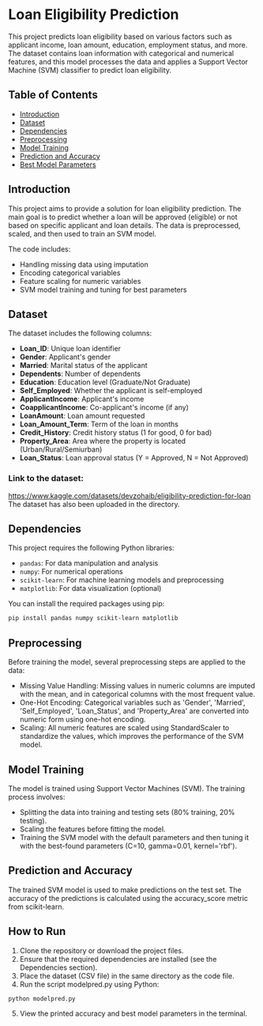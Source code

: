 # Loan Eligibility Prediction

This project predicts loan eligibility based on various factors such as applicant income, loan amount, education, employment status, and more. The dataset contains loan information with categorical and numerical features, and this model processes the data and applies a Support Vector Machine (SVM) classifier to predict loan eligibility.

## Table of Contents
- [Introduction](#introduction)
- [Dataset](#dataset)
- [Dependencies](#dependencies)
- [Preprocessing](#preprocessing)
- [Model Training](#model-training)
- [Prediction and Accuracy](#prediction-and-accuracy)
- [Best Model Parameters](#best-model-parameters)

## Introduction
This project aims to provide a solution for loan eligibility prediction. The main goal is to predict whether a loan will be approved (eligible) or not based on specific applicant and loan details. The data is preprocessed, scaled, and then used to train an SVM model. 

The code includes:
- Handling missing data using imputation
- Encoding categorical variables
- Feature scaling for numeric variables
- SVM model training and tuning for best parameters

## Dataset
The dataset includes the following columns:

- **Loan_ID**: Unique loan identifier
- **Gender**: Applicant's gender
- **Married**: Marital status of the applicant
- **Dependents**: Number of dependents
- **Education**: Education level (Graduate/Not Graduate)
- **Self_Employed**: Whether the applicant is self-employed
- **ApplicantIncome**: Applicant's income
- **CoapplicantIncome**: Co-applicant's income (if any)
- **LoanAmount**: Loan amount requested
- **Loan_Amount_Term**: Term of the loan in months
- **Credit_History**: Credit history status (1 for good, 0 for bad)
- **Property_Area**: Area where the property is located (Urban/Rural/Semiurban)
- **Loan_Status**: Loan approval status (Y = Approved, N = Not Approved)

### Link to the dataset:
https://www.kaggle.com/datasets/devzohaib/eligibility-prediction-for-loan
The dataset has also been uploaded in the directory. 

## Dependencies
This project requires the following Python libraries:
- `pandas`: For data manipulation and analysis
- `numpy`: For numerical operations
- `scikit-learn`: For machine learning models and preprocessing
- `matplotlib`: For data visualization (optional)

You can install the required packages using pip:

```bash
pip install pandas numpy scikit-learn matplotlib
```
## Preprocessing
Before training the model, several preprocessing steps are applied to the data:

- Missing Value Handling: Missing values in numeric columns are imputed with the mean, and in categorical columns with the most frequent value.
- One-Hot Encoding: Categorical variables such as 'Gender', 'Married', 'Self_Employed', 'Loan_Status', and 'Property_Area' are converted into numeric form using one-hot encoding.
- Scaling: All numeric features are scaled using StandardScaler to standardize the values, which improves the performance of the SVM model.

## Model Training
The model is trained using Support Vector Machines (SVM). The training process involves:

- Splitting the data into training and testing sets (80% training, 20% testing).
- Scaling the features before fitting the model.
- Training the SVM model with the default parameters and then tuning it with the best-found parameters (C=10, gamma=0.01, kernel='rbf').

## Prediction and Accuracy
The trained SVM model is used to make predictions on the test set. The accuracy of the predictions is calculated using the accuracy_score metric from scikit-learn.

## How to Run
1. Clone the repository or download the project files.
2. Ensure that the required dependencies are installed (see the Dependencies section).
3. Place the dataset (CSV file) in the same directory as the code file.
4. Run the script modelpred.py using Python:
```bash
python modelpred.py
``` 
5.  View the printed accuracy and best model parameters in the terminal.